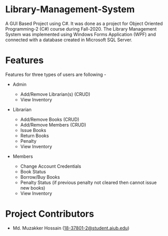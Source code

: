 # Library-Management-System
A GUI Based Project using C#. It was done as a project for Object Oriented Programming-2 (C#) course during Fall-2020. The Library Management System was implemented using Windows Forms Application (WPF) and connected with a database created in Microsoft SQL Server.

# Features
Features for three types of users are following -

*	Admin
    *	Add/Remove Librarian(s) (CRUD)
    *	View Inventory
  
*	Librarian
    *	Add/Remove Books (CRUD)
    *	Add/Remove Members (CRUD)
    *	Issue Books
    *	Return Books
    *	Penalty
    *	View Inventory
  
*	Members
    *	Change Account Credentials
    * Book Status
    *	Borrow/Buy Books
    *	Penalty Status (if previous penalty not cleared then cannot issue new books)
    *	View Inventory
  
# Project Contributors  
  * Md. Muzakker Hossain (18-37801-2@student.aiub.edu)
